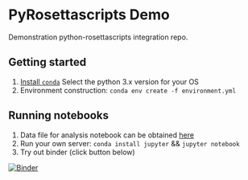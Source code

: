 PyRosettascripts Demo
=====================
Demonstration python-rosettascripts integration repo.

Getting started
---------------
1. [Install `conda`](https://conda.io/miniconda.html) Select the python 3.x version for your OS
2. Environment construction: `conda env create -f environment.yml`

Running notebooks
-----------------
1. Data file for analysis notebook can be obtained [here](http://files.ipd.uw.edu/weitzner/result_frame.pkl)
2. Run your own server: `conda install jupyter` && `jupyter notebook`
3. Try out binder (click button below)

[![Binder](https://mybinder.org/badge.svg)](https://mybinder.org/v2/gh/RosettaCommons/pyrosettascripts_demo/master)
